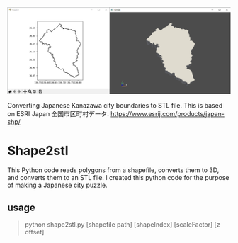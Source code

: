 <img src="image\image_shape2stl.PNG">

Converting Japanese Kanazawa city boundaries to STL file.
This is based on ESRI Japan 全国市区町村データ.
https://www.esrij.com/products/japan-shp/

# Shape2stl

This Python code reads polygons from a shapefile, converts them to 3D, and converts them to an STL file. I created this python code for the purpose of making a Japanese city puzzle.

## usage

> python shape2stl.py [shapefile path] [shapeIndex] [scaleFactor] [z offset]
